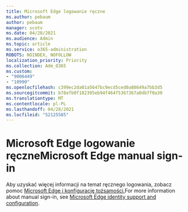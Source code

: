 ```yaml
---
title: Microsoft Edge logowanie ręczne
ms.author: pebaum
author: pebaum
manager: scotv
ms.date: 04/28/2021
ms.audience: Admin
ms.topic: article
ms.service: o365-administration
ROBOTS: NOINDEX, NOFOLLOW
localization_priority: Priority
ms.collection: Adm_O365
ms.custom:
- "9006449"
- "10990"
ms.openlocfilehash: c399ec2da01a5647bc9ecd5ced0a88649a7bb3d5
ms.sourcegitcommit: b78efb0f182395eb94f464f5367367a0db7f0a30
ms.translationtype: MT
ms.contentlocale: pl-PL
ms.lasthandoff: 04/28/2021
ms.locfileid: "52125585"
---
```

# <a name="microsoft-edge-manual-sign-in"></a><span data-ttu-id="219ec-102">Microsoft Edge logowanie ręczne</span><span class="sxs-lookup"><span data-stu-id="219ec-102">Microsoft Edge manual sign-in</span></span>

<span data-ttu-id="219ec-103">Aby uzyskać więcej informacji na temat ręcznego logowania, zobacz pomoc [Microsoft Edge i konfigurację tożsamości.](https://docs.microsoft.com/deployedge/microsoft-edge-security-identity#manual-sign-in)</span><span class="sxs-lookup"><span data-stu-id="219ec-103">For more information about manual sign-in, see [Microsoft Edge identity support and configuration](https://docs.microsoft.com/deployedge/microsoft-edge-security-identity#manual-sign-in).</span></span> 